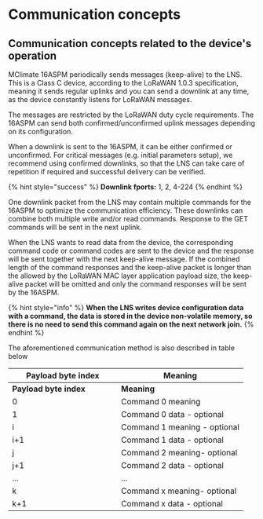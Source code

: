 # Communication concepts

## Communication concepts related to the device's operation

MClimate 16ASPM periodically sends messages (keep-alive) to the LNS. This is a Class C device, according to the LoRaWAN 1.0.3 specification, meaning it sends regular uplinks and you can send a downlink at any time, as the device constantly listens for LoRaWAN messages.

The messages are restricted by the LoRaWAN duty cycle requirements. The 16ASPM can send both confirmed/unconfirmed uplink messages depending on its configuration.

When a downlink is sent to the 16ASPM, it can be either confirmed or unconfirmed. For critical messages (e.g. initial parameters setup), we recommend using confirmed downlinks, so that the LNS can take care of repetition if required and successful delivery can be verified.

{% hint style="success" %}
**Downlink fports:** 1, 2, 4-224
{% endhint %}

One downlink packet from the LNS may contain multiple commands for the 16ASPM to optimize the communication efficiency. These downlinks can combine both multiple write and/or read commands. Response to the GET commands will be sent in the next uplink.

When the LNS wants to read data from the device, the corresponding command code or command codes are sent to the device and the response will be sent together with the next keep-alive message. If the combined length of the command responses and the keep-alive packet is longer than the allowed by the LoRaWAN MAC layer application payload size, the keep-alive packet will be omitted and only the command responses will be sent by the 16ASPM.

{% hint style="info" %}
**When the LNS writes device configuration data with a command, the data is stored in the device non-volatile memory, so there is no need to send this command again on the next network join.**
{% endhint %}

The aforementioned communication method is also described in table below

<table data-header-hidden><thead><tr><th width="206">Payload byte index</th><th>Meaning</th></tr></thead><tbody><tr><td><strong>Payload byte index</strong></td><td><strong>Meaning</strong></td></tr><tr><td>0</td><td>Command 0 meaning</td></tr><tr><td>1</td><td>Command 0 data - optional</td></tr><tr><td>i</td><td>Command 1 meaning - optional</td></tr><tr><td>i+1</td><td>Command 1 data - optional</td></tr><tr><td>j</td><td>Command 2 meaning- optional</td></tr><tr><td>j+1</td><td>Command 2 data - optional</td></tr><tr><td>...</td><td>...</td></tr><tr><td>k</td><td>Command x meaning- optional</td></tr><tr><td>k+1</td><td>Command x data - optional</td></tr></tbody></table>
